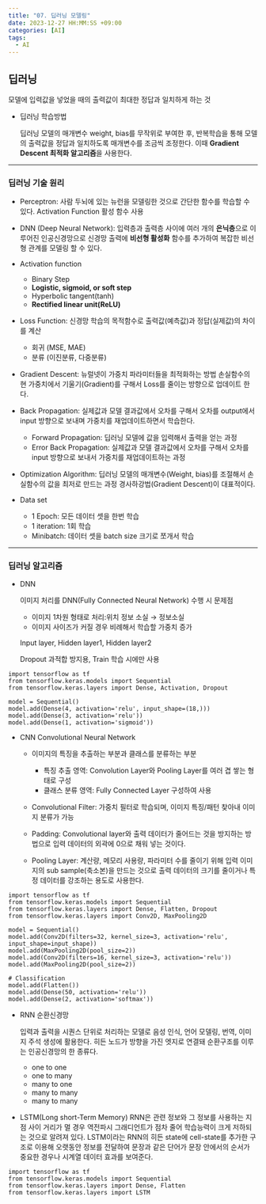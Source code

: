 ```yaml
---
title: "07. 딥러닝 모델링"
date: 2023-12-27 HH:MM:SS +09:00
categories: [AI]
tags:
  - AI
---
```


## 딥러닝
모델에 입력값을 넣었을 때의 출력값이 최대한 정답과 일치하게 하는 것

- 딥러닝 학습방법

  딥러닝 모델의 매개변수 weight, bias를 무작위로 부여한 후,
  반복학습을 통해 모델의 출력값을 정답과 일치하도록 매개변수를 조금씩 조정한다.
  이때 **Gradient Descent 최적화 알고리즘**을 사용한다.

***

### 딥러닝 기술 원리
- Perceptron: 사람 두뇌에 있는 뉴런을 모델링한 것으로 간단한 함수를 학습할 수 있다.
  Activation Function 활성 함수 사용

- DNN (Deep Neural Network): 입력층과 출력층 사이에 여러 개의 **은닉층**으로 이루어진 인공신경망으로
  신경망 출력에 **비선형 활성화** 함수를 추가하여
  복잡한 비선형 관계를 모델링 할 수 있다.

- Activation function
  - Binary Step
  - **Logistic, sigmoid, or soft step**
  - Hyperbolic tangent(tanh)
  - **Rectified linear unit(ReLU)**
 
- Loss Function: 신경망 학습의 목적함수로 출력값(예측값)과 정답(실제값)의 차이를 계산
  - 회귀 (MSE, MAE)
  - 분류 (이진분류, 다중분류)
    
- Gradient Descent: 뉴럴넷이 가중치 파라미터들을 최적화하는 방법
  손실함수의 현 가중치에서 기울기(Gradient)를 구해서 Loss를 줄이는 방향으로 업데이트 한다.

- Back Propagation: 실제값과 모델 결과값에서 오차를 구해서 오차를 output에서 input 방향으로 보내며 가중치를 재업데이트하면서 학습한다.
  - Forward Propagation: 딥러닝 모델에 값을 입력해서 출력을 얻는 과정
  - Error Back Propagation: 실제값과 모델 결과값에서 오차를 구해서 오차를 input 방향으로 보내서 가중치를 재업데이트하는 과정

- Optimization Algorithm: 딥러닝 모델의 매개변수(Weight, bias)를 조절해서 손실함수의 값을 최저로 만드는 과정
  경사하강법(Gradient Descent)이 대표적이다.

- Data set
  - 1 Epoch: 모든 데이터 셋을 한번 학습
  - 1 iteration: 1회 학습
  - Minibatch: 데이터 셋을 batch size 크기로 쪼개서 학습
 
***

### 딥러닝 알고리즘
- DNN

  이미지 처리를 DNN(Fully Connected Neural Network) 수행 시 문제점
  - 이미지 1차원 형태로 처리:위치 정보 소실 → 정보소실
  - 이미지 사이즈가 커질 경우 비례해서 학습할 가중치 증가
  
  Input layer, Hidden layer1, Hidden layer2

  Dropout 과적합 방지용, Train 학습 시에만 사용

``` Python3
import tensorflow as tf
from tensorflow.keras.models import Sequential
from tensorflow.keras.layers import Dense, Activation, Dropout

model = Sequential()
model.add(Dense(4, activation='relu', input_shape=(18,)))
model.add(Dense(3, activation='relu'))
model.add(Dense(1, activation='sigmoid'))
```
- CNN Convolutional Neural Network
  - 이미지의 특징을 추출하는 부분과 클래스를 분류하는 부분
    - 특징 추출 영역: Convolution Layer와 Pooling Layer를 여러 겹 쌓는 형태로 구성
    - 클래스 분류 영역: Fully Connected Layer 구성하여 사용
  
  - Convolutional Filter: 가중치 필터로 학습되며, 이미지 특징/패턴 찾아내 이미지 분류가 가능
  - Padding: Convolutional layer와 출력 데이터가 줄어드는 것을 방지하는 방법으로
    입력 데이터의 외곽에 0으로 채워 넣는 것이다.

  - Pooling Layer: 계산량, 메모리 사용량, 파라미터 수를 줄이기 위해 입력 이미지의 sub sample(축소본)을 만드는 것으로
    출력 데이터의 크기를 줄이거나 특정 데이터를 강조하는 용도로 사용한다.

```Python3
import tensorflow as tf
from tensorflow.keras.models import Sequential
from tensorflow.keras.layers import Dense, Flatten, Dropout
from tensorflow.keras.layers import Conv2D, MaxPooling2D

model = Sequential()
model.add(Conv2D(filters=32, kernel_size=3, activation='relu', input_shape=input_shape))
model.add(MaxPooling2D(pool_size=2))
model.add(Conv2D(filters=16, kernel_size=3, activation='relu'))
model.add(MaxPooling2D(pool_size=2))

# Classification
model.add(Flatten())
model.add(Dense(50, activation='relu'))
model.add(Dense(2, activation='softmax'))
```

- RNN 순환신경망

  입력과 출력을 시퀀스 단위로 처리하는 모델로
  음성 인식, 언어 모델링, 번역, 이미지 주석 생성에 활용한다.
  히든 노드가 방향을 가진 엣지로 연결돼 순환구조를 이루는 인공신경망의 한 종류다.
  
  - one to one
  - one to many
  - many to one
  - many to many
  - many to many

- LSTM(Long short-Term Memory)
    RNN은 관련 정보와 그 정보를 사용하는 지점 사이 거리가 멀 경우
    역전파시 그래디언트가 점차 줄어 학습능력이 크게 저하되는 것으로 알려져 있다.
    LSTM이라는 RNN의 히든 state에 cell-state를 추가한 구조로 이용해 오랫동안 정보를 전달하여
    문장과 같은 단어가 문장 안에서의 순서가 중요한 경우나 시계열 데이터 효과를 보여준다.

```Python3
import tensorflow as tf
from tensorflow.keras.models import Sequential
from tensorflow.keras.layers import Dense, Flatten
from tensorflow.keras.layers import LSTM
```
